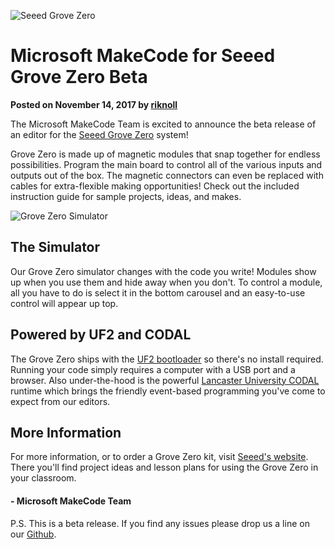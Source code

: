 ![Seeed Grove Zero](/static/blog/seeed/SeeedTarget.png)
# Microsoft MakeCode for Seeed Grove Zero Beta

**Posted on November 14, 2017 by [riknoll](https://github.com/riknoll)**

The Microsoft MakeCode Team is excited to announce the beta release of an editor for the [Seeed Grove Zero](https://www.seeedstudio.com/edu/grove-zero.html) system!

Grove Zero is made up of magnetic modules that snap together for endless possibilities. Program
the main board to control all of the various inputs and outputs out of the box. The magnetic connectors
can even be replaced with cables for extra-flexible making opportunities! Check out the
included instruction guide for sample projects, ideas, and makes.

![Grove Zero Simulator](/static/blog/seeed/groveSim.gif)
## The Simulator

Our Grove Zero simulator changes with the code you write! Modules show up when you
use them and hide away when you don't. To control a module, all you have to do
is select it in the bottom carousel and an easy-to-use control will appear up top.


## Powered by UF2 and CODAL

The Grove Zero ships with the [UF2 bootloader](https://makecode.com/blog/one-chip-to-flash-them-all)
so there's no install required. Running your code simply requires a computer with
a USB port and a browser. Also under-the-hood is the powerful [Lancaster University CODAL](https://github.com/lancaster-university/codal) runtime
which brings the friendly event-based programming you've come to expect from our editors.


## More Information

For more information, or to order a Grove Zero kit, visit [Seeed's website](https://www.seeedstudio.com/edu/grove-zero.html).
There you'll find project ideas and lesson plans for using
the Grove Zero in your classroom.


#### - Microsoft MakeCode Team

P.S. This is a beta release. If you find any issues please drop us a line on our [Github](https://github.com/Microsoft/pxt).

